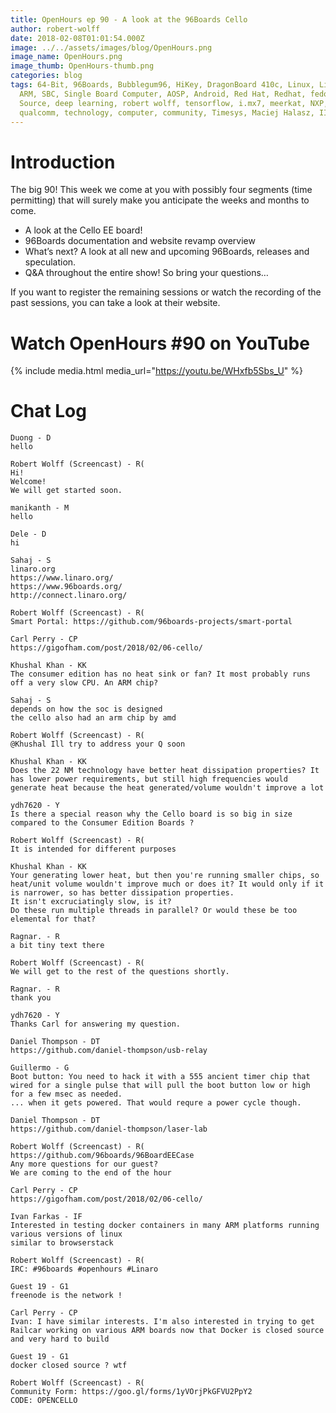 ```yaml
---
title: OpenHours ep 90 - A look at the 96Boards Cello
author: robert-wolff
date: 2018-02-08T01:01:54.000Z
image: ../../assets/images/blog/OpenHours.png
image_name: OpenHours.png
image_thumb: OpenHours-thumb.png
categories: blog
tags: 64-Bit, 96Boards, Bubblegum96, HiKey, DragonBoard 410c, Linux, Linaro,
  ARM, SBC, Single Board Computer, AOSP, Android, Red Hat, Redhat, fedora, Open
  Source, deep learning, robert wolff, tensorflow, i.mx7, meerkat, NXP,
  qualcomm, technology, computer, community, Timesys, Maciej Halasz, IIoT
---
```


# Introduction

The big 90! This week we come at you with possibly four segments (time permitting) that will surely make you anticipate the weeks and months to come.

- A look at the Cello EE board!
- 96Boards documentation and website revamp overview
- What’s next? A look at all new and upcoming 96Boards, releases and speculation.
- Q&A throughout the entire show! So bring your questions…

If you want to register the remaining sessions or watch the recording of the past sessions, you can take a look at their website.

# Watch OpenHours #90 on YouTube

{% include media.html media_url="https://youtu.be/WHxfb5Sbs_U" %}

# Chat Log

```
Duong - D
hello

Robert Wolff (Screencast) - R(
Hi!
Welcome!
We will get started soon.

manikanth - M
hello

Dele - D
hi

Sahaj - S
linaro.org
https://www.linaro.org/
https://www.96boards.org/
http://connect.linaro.org/

Robert Wolff (Screencast) - R(
Smart Portal: https://github.com/96boards-projects/smart-portal

Carl Perry - CP
https://gigofham.com/post/2018/02/06-cello/

Khushal Khan - KK
The consumer edition has no heat sink or fan? It most probably runs off a very slow CPU. An ARM chip?

Sahaj - S
depends on how the soc is designed
the cello also had an arm chip by amd

Robert Wolff (Screencast) - R(
@Khushal Ill try to address your Q soon

Khushal Khan - KK
Does the 22 NM technology have better heat dissipation properties? It has lower power requirements, but still high frequencies would generate heat because the heat generated/volume wouldn't improve a lot

ydh7620 - Y
Is there a special reason why the Cello board is so big in size compared to the Consumer Edition Boards ?

Robert Wolff (Screencast) - R(
It is intended for different purposes

Khushal Khan - KK
Your generating lower heat, but then you're running smaller chips, so heat/unit volume wouldn't improve much or does it? It would only if it is narrower, so has better dissipation properties.
It isn't excruciatingly slow, is it?
Do these run multiple threads in parallel? Or would these be too elemental for that?

Ragnar. - R
a bit tiny text there

Robert Wolff (Screencast) - R(
We will get to the rest of the questions shortly.

Ragnar. - R
thank you

ydh7620 - Y
Thanks Carl for answering my question.

Daniel Thompson - DT
https://github.com/daniel-thompson/usb-relay

Guillermo - G
Boot button: You need to hack it with a 555 ancient timer chip that wired for a single pulse that will pull the boot button low or high for a few msec as needed.
... when it gets powered. That would requre a power cycle though.

Daniel Thompson - DT
https://github.com/daniel-thompson/laser-lab

Robert Wolff (Screencast) - R(
https://github.com/96boards/96BoardEECase
Any more questions for our guest?
We are coming to the end of the hour

Carl Perry - CP
https://gigofham.com/post/2018/02/06-cello/

Ivan Farkas - IF
Interested in testing docker containers in many ARM platforms running various versions of linux
similar to browserstack

Robert Wolff (Screencast) - R(
IRC: #96boards #openhours #Linaro

Guest 19 - G1
freenode is the network !

Carl Perry - CP
Ivan: I have similar interests. I'm also interested in trying to get Railcar working on various ARM boards now that Docker is closed source and very hard to build

Guest 19 - G1
docker closed source ? wtf

Robert Wolff (Screencast) - R(
Community Form: https://goo.gl/forms/1yVOrjPkGFVU2PpY2
CODE: OPENCELLO
```
